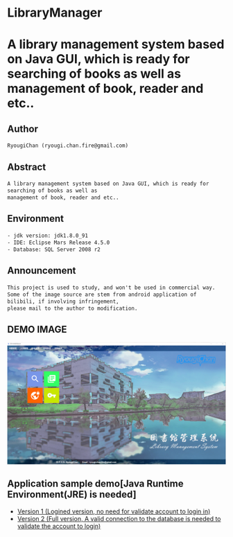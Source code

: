 # LibraryManager
A library management system based on Java GUI, which is ready for searching of books as well as management of book, reader and etc..
==============================================
## Author
    RyougiChan (ryougi.chan.fire@gmail.com)
## Abstract
    A library management system based on Java GUI, which is ready for searching of books as well as 
    management of book, reader and etc..
## Environment
    - jdk version: jdk1.8.0_91
    - IDE: Eclipse Mars Release 4.5.0
    - Database: SQL Server 2008 r2
## Announcement
    This project is used to study, and won't be used in commercial way.
    Some of the image source are stem from android application of bilibili, if involving infringement, 
    please mail to the author to modification.
## DEMO IMAGE
![Ryougi](https://github.com/RyougiChan/LibraryManager/blob/master/demo/index.png "index page")
## Application sample demo[Java Runtime Environment(JRE) is needed]
- [Version 1 (Logined version, no need for validate account to login in)](https://github.com/RyougiChan/LibraryManager/blob/master/demo/LibraryManager_logined.jar)
- [Version 2 (Full version, A valid connection to the database is needed to validate the account to login)](https://github.com/RyougiChan/LibraryManager/blob/master/demo/LibraryManager.jar)
